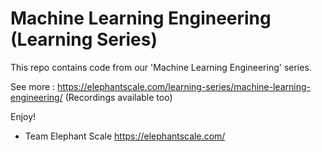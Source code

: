# Machine Learning Engineering (Learning Series)

This repo contains code from our 'Machine Learning Engineering' series.

See more : https://elephantscale.com/learning-series/machine-learning-engineering/
(Recordings available too)

Enjoy!

- Team Elephant Scale
https://elephantscale.com/

